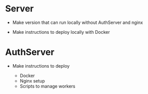 # Server

* Make version that can run locally without AuthServer and nginx

* Make instructions to deploy locally with Docker

# AuthServer

* Make instructions to deploy

    * Docker
    * Nginx setup
    * Scripts to manage workers
